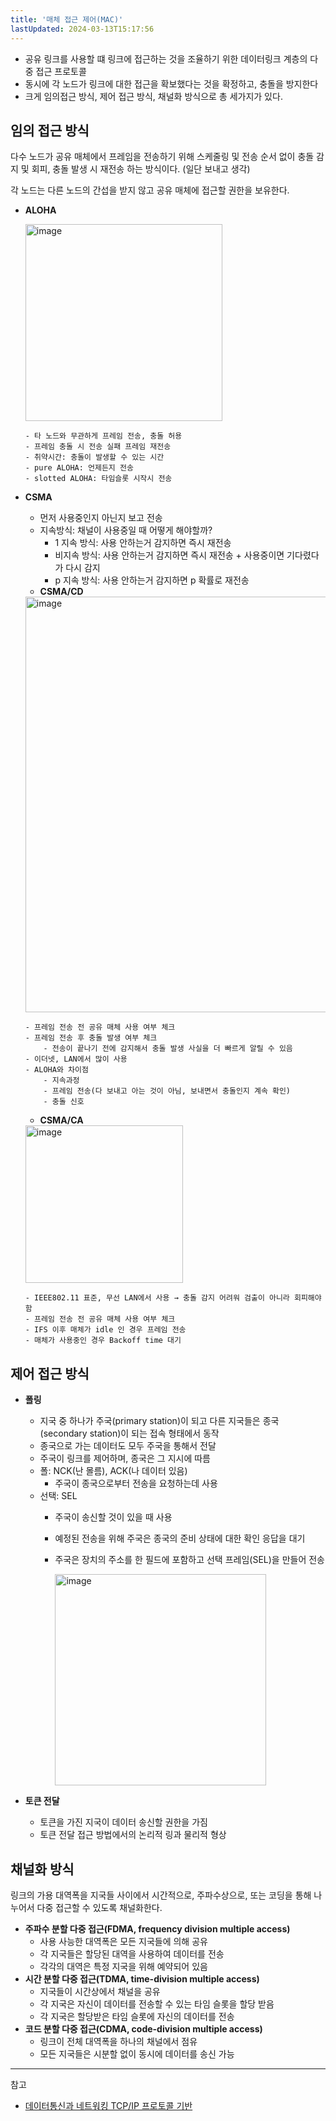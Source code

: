 ```yaml
---
title: '매체 접근 제어(MAC)'
lastUpdated: 2024-03-13T15:17:56
---
```


- 공유 링크를 사용할 떄 링크에 접근하는 것을 조율하기 위한 데이터링크 계층의 다중 접근 프로토콜
- 동시에 각 노드가 링크에 대한 접근을 확보했다는 것을 확정하고, 충돌을 방지한다
- 크게 임의접근 방식, 제어 접근 방식, 채널화 방식으로 총 세가지가 있다.

## 임의 접근 방식

다수 노드가 공유 매체에서 프레임을 전송하기 위해 스케줄링 및 전송 순서 없이 충돌 감지 및 회피, 충돌 발생 시 재전송 하는 방식이다. (일단 보내고 생각)

각 노드는 다른 노드의 간섭을 받지 않고 공유 매체에 접근할 권한을 보유한다.

- **ALOHA**

  <img width="315" alt="image" src="https://github.com/rlaisqls/TIL/assets/81006587/1886d09e-c573-40e5-92e3-6db1031db750">
      
      - 타 노드와 무관하게 프레임 전송, 충돌 허용
      - 프레임 충돌 시 전송 실패 프레임 재전송
      - 취약시간: 충돌이 발생할 수 있는 시간
      - pure ALOHA: 언제든지 전송
      - slotted ALOHA: 타임슬롯 시작시 전송
  
- **CSMA**
    - 먼저 사용중인지 아닌지 보고 전송
    - 지속방식: 채널이 사용중일 때 어떻게 해야할까?
        - 1 지속 방식: 사용 안하는거 감지하면 즉시 재전송
        - 비지속 방식: 사용 안하는거 감지하면 즉시 재전송 + 사용중이면 기다렸다가 다시 감지
        - p 지속 방식: 사용 안하는거 감지하면 p 확률로 재전송
    - **CSMA/CD**
    
  <img width="665" alt="image" src="https://github.com/rlaisqls/TIL/assets/81006587/f5d79e32-322e-42e4-b415-4d9abdf1db5d">

      - 프레임 전송 전 공유 매체 사용 여부 체크
      - 프레임 전송 후 충돌 발생 여부 체크
          - 전송이 끝나기 전에 감지해서 충돌 발생 사실을 더 빠르게 알릴 수 있음
      - 이더넷, LAN에서 많이 사용
      - ALOHA와 차이점
          - 지속과정
          - 프레임 전송(다 보내고 아는 것이 아님, 보내면서 충돌인지 계속 확인)
          - 충돌 신호

    - **CSMA/CA**
    
  <img width="252" alt="image" src="https://github.com/rlaisqls/TIL/assets/81006587/ef790878-785e-4bcb-a87f-5ffa743d47f5">

      - IEEE802.11 표준, 무선 LAN에서 사용 → 충돌 감지 어려워 검출이 아니라 회피해야함
      - 프레임 전송 전 공유 매체 사용 여부 체크
      - IFS 이후 매체가 idle 인 경우 프레임 전송
      - 매체가 사용중인 경우 Backoff time 대기

## 제어 접근 방식

- **폴링**
  - 지국 중 하나가 주국(primary station)이 되고 다른 지국들은 종국(secondary station)이 되는 접속 형태에서 동작
  - 종국으로 가는 데이터도 모두 주국을 통해서 전달
  - 주국이 링크를 제어하며, 종국은 그 지시에 따름
  - 폴: NCK(난 몰름),  ACK(나 데이터 있음)
    - 주국이 종국으로부터 전송을 요청하는데 사용
  - 선택: SEL
    - 주국이 송신할 것이 있을 때 사용
    - 예정된 전송을 위해 주국은 종국의 준비 상태에 대한 확인 응답을 대기
    - 주국은 장치의 주소를 한 필드에 포함하고 선택 프레임(SEL)을 만들어 전송
      
      <img width="338" alt="image" src="https://github.com/rlaisqls/TIL/assets/81006587/97e2e2c5-5f19-44b7-992b-81035b9a93e0">
  
- **토큰 전달**
  - 토큰을 가진 지국이 데이터 송신할 권한을 가짐
  - 토큰 전달 접근 방법에서의 논리적 링과 물리적 형상

## 채널화 방식

링크의 가용 대역폭을 지국들 사이에서 시간적으로, 주파수상으로, 또는 코딩을 통해 나누어서 다중 접근할 수 있도록 채널화한다.

- **주파수 분할 다중 접근(FDMA, frequency division multiple access)**
  - 사용 사능한 대역폭은 모든 지국들에 의해 공유
  - 각 지국들은 할당된 대역을 사용하여 데이터를 전송
  - 각각의 대역은 특정 지국을 위해 예약되어 있음
- **시간 분할 다중 접근(TDMA, time-division multiple access)**
  - 지국들이 시간상에서 채널을 공유
  - 각 지국은 자신이 데이터를 전송할 수 있는 타임 슬롯을 할당 받음
  - 각 지국은 할당받은 타임 슬롯에 자신의 데이터를 전송
- **코드 분할 다중 접근(CDMA, code-division multiple access)**
  - 링크이 전체 대역폭을 하나의 채널에서 점유
  - 모든 지국들은 시분할 없이 동시에 데이터를 송신 가능

---
참고
- [데이터통신과 네트워킹 TCP/IP 프로토콜 기반](https://product.kyobobook.co.kr/detail/S000001693780)